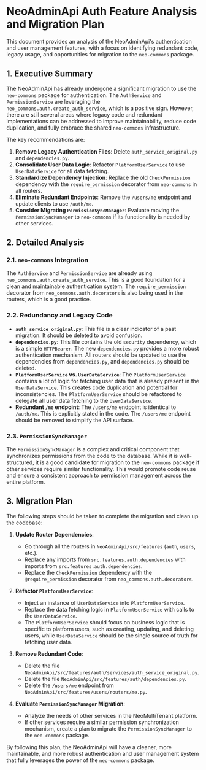 
# NeoAdminApi Auth Feature Analysis and Migration Plan

This document provides an analysis of the NeoAdminApi's authentication and user management features, with a focus on identifying redundant code, legacy usage, and opportunities for migration to the `neo-commons` package.

## 1. Executive Summary

The NeoAdminApi has already undergone a significant migration to use the `neo-commons` package for authentication. The `AuthService` and `PermissionService` are leveraging the `neo_commons.auth.create_auth_service`, which is a positive sign. However, there are still several areas where legacy code and redundant implementations can be addressed to improve maintainability, reduce code duplication, and fully embrace the shared `neo-commons` infrastructure.

The key recommendations are:

1.  **Remove Legacy Authentication Files**: Delete `auth_service_original.py` and `dependencies.py`.
2.  **Consolidate User Data Logic**: Refactor `PlatformUserService` to use `UserDataService` for all data fetching.
3.  **Standardize Dependency Injection**: Replace the old `CheckPermission` dependency with the `require_permission` decorator from `neo-commons` in all routers.
4.  **Eliminate Redundant Endpoints**: Remove the `/users/me` endpoint and update clients to use `/auth/me`.
5.  **Consider Migrating `PermissionSyncManager`**: Evaluate moving the `PermissionSyncManager` to `neo-commons` if its functionality is needed by other services.

## 2. Detailed Analysis

### 2.1. `neo-commons` Integration

The `AuthService` and `PermissionService` are already using `neo_commons.auth.create_auth_service`. This is a good foundation for a clean and maintainable authentication system. The `require_permission` decorator from `neo_commons.auth.decorators` is also being used in the routers, which is a good practice.

### 2.2. Redundancy and Legacy Code

*   **`auth_service_original.py`**: This file is a clear indicator of a past migration. It should be deleted to avoid confusion.
*   **`dependencies.py`**: This file contains the old `security` dependency, which is a simple `HTTPBearer`. The new `dependencies.py` provides a more robust authentication mechanism. All routers should be updated to use the dependencies from `dependencies.py`, and `dependencies.py` should be deleted.
*   **`PlatformUserService` vs. `UserDataService`**: The `PlatformUserService` contains a lot of logic for fetching user data that is already present in the `UserDataService`. This creates code duplication and potential for inconsistencies. The `PlatformUserService` should be refactored to delegate all user data fetching to the `UserDataService`.
*   **Redundant `/me` endpoint**: The `/users/me` endpoint is identical to `/auth/me`. This is explicitly stated in the code. The `/users/me` endpoint should be removed to simplify the API surface.

### 2.3. `PermissionSyncManager`

The `PermissionSyncManager` is a complex and critical component that synchronizes permissions from the code to the database. While it is well-structured, it is a good candidate for migration to the `neo-commons` package if other services require similar functionality. This would promote code reuse and ensure a consistent approach to permission management across the entire platform.

## 3. Migration Plan

The following steps should be taken to complete the migration and clean up the codebase:

1.  **Update Router Dependencies**:
    *   Go through all the routers in `NeoAdminApi/src/features` (`auth`, `users`, etc.).
    *   Replace any imports from `src.features.auth.dependencies` with imports from `src.features.auth.dependencies`.
    *   Replace the `CheckPermission` dependency with the `@require_permission` decorator from `neo_commons.auth.decorators`.

2.  **Refactor `PlatformUserService`**:
    *   Inject an instance of `UserDataService` into `PlatformUserService`.
    *   Replace the data fetching logic in `PlatformUserService` with calls to the `UserDataService`.
    *   The `PlatformUserService` should focus on business logic that is specific to platform users, such as creating, updating, and deleting users, while `UserDataService` should be the single source of truth for fetching user data.

3.  **Remove Redundant Code**:
    *   Delete the file `NeoAdminApi/src/features/auth/services/auth_service_original.py`.
    *   Delete the file `NeoAdminApi/src/features/auth/dependencies.py`.
    *   Delete the `/users/me` endpoint from `NeoAdminApi/src/features/users/routers/me.py`.

4.  **Evaluate `PermissionSyncManager` Migration**:
    *   Analyze the needs of other services in the NeoMultiTenant platform.
    *   If other services require a similar permission synchronization mechanism, create a plan to migrate the `PermissionSyncManager` to the `neo-commons` package.

By following this plan, the NeoAdminApi will have a cleaner, more maintainable, and more robust authentication and user management system that fully leverages the power of the `neo-commons` package.
